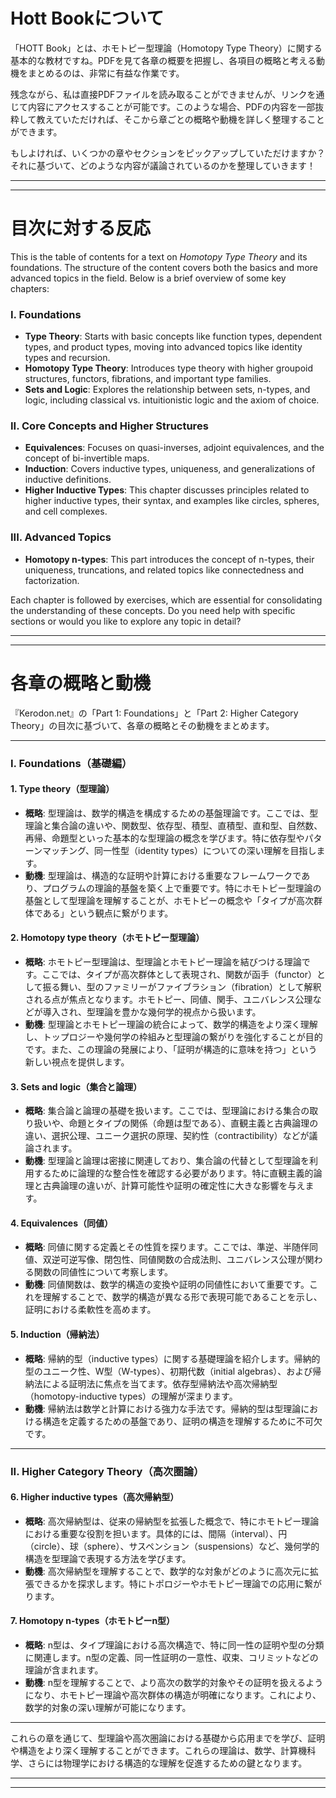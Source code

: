 # Hott Bookについて
「HOTT Book」とは、ホモトピー型理論（Homotopy Type Theory）に関する基本的な教材ですね。PDFを見て各章の概要を把握し、各項目の概略と考える動機をまとめるのは、非常に有益な作業です。

残念ながら、私は直接PDFファイルを読み取ることができませんが、リンクを通じて内容にアクセスすることが可能です。このような場合、PDFの内容を一部抜粋して教えていただければ、そこから章ごとの概略や動機を詳しく整理することができます。

もしよければ、いくつかの章やセクションをピックアップしていただけますか？それに基づいて、どのような内容が議論されているのかを整理していきます！

---
---

# 目次に対する反応
This is the table of contents for a text on *Homotopy Type Theory* and its foundations. The structure of the content covers both the basics and more advanced topics in the field. Below is a brief overview of some key chapters:

### I. Foundations
- **Type Theory**: Starts with basic concepts like function types, dependent types, and product types, moving into advanced topics like identity types and recursion.
- **Homotopy Type Theory**: Introduces type theory with higher groupoid structures, functors, fibrations, and important type families.
- **Sets and Logic**: Explores the relationship between sets, n-types, and logic, including classical vs. intuitionistic logic and the axiom of choice.
  
### II. Core Concepts and Higher Structures
- **Equivalences**: Focuses on quasi-inverses, adjoint equivalences, and the concept of bi-invertible maps.
- **Induction**: Covers inductive types, uniqueness, and generalizations of inductive definitions.
- **Higher Inductive Types**: This chapter discusses principles related to higher inductive types, their syntax, and examples like circles, spheres, and cell complexes.

### III. Advanced Topics
- **Homotopy n-types**: This part introduces the concept of n-types, their uniqueness, truncations, and related topics like connectedness and factorization.
  
Each chapter is followed by exercises, which are essential for consolidating the understanding of these concepts. Do you need help with specific sections or would you like to explore any topic in detail?

---
---

# 各章の概略と動機
『Kerodon.net』の「Part 1: Foundations」と「Part 2: Higher Category Theory」の目次に基づいて、各章の概略とその動機をまとめます。

---

### **I. Foundations（基礎編）**

#### 1. **Type theory（型理論）**
- **概略**: 型理論は、数学的構造を構成するための基盤理論です。ここでは、型理論と集合論の違いや、関数型、依存型、積型、直積型、直和型、自然数、再帰、命題型といった基本的な型理論の概念を学びます。特に依存型やパターンマッチング、同一性型（identity types）についての深い理解を目指します。
- **動機**: 型理論は、構造的な証明や計算における重要なフレームワークであり、プログラムの理論的基盤を築く上で重要です。特にホモトピー型理論の基盤として型理論を理解することが、ホモトピーの概念や「タイプが高次群体である」という観点に繋がります。

#### 2. **Homotopy type theory（ホモトピー型理論）**
- **概略**: ホモトピー型理論は、型理論とホモトピー理論を結びつける理論です。ここでは、タイプが高次群体として表現され、関数が函手（functor）として振る舞い、型のファミリーがファイブラション（fibration）として解釈される点が焦点となります。ホモトピー、同値、関手、ユニバレンス公理などが導入され、型理論を豊かな幾何学的視点から扱います。
- **動機**: 型理論とホモトピー理論の統合によって、数学的構造をより深く理解し、トップロジーや幾何学の枠組みと型理論の繋がりを強化することが目的です。また、この理論の発展により、「証明が構造的に意味を持つ」という新しい視点を提供します。

#### 3. **Sets and logic（集合と論理）**
- **概略**: 集合論と論理の基礎を扱います。ここでは、型理論における集合の取り扱いや、命題とタイプの関係（命題は型である）、直観主義と古典論理の違い、選択公理、ユニーク選択の原理、契約性（contractibility）などが議論されます。
- **動機**: 型理論と論理は密接に関連しており、集合論の代替として型理論を利用するために論理的な整合性を確認する必要があります。特に直観主義的論理と古典論理の違いが、計算可能性や証明の確定性に大きな影響を与えます。

#### 4. **Equivalences（同値）**
- **概略**: 同値に関する定義とその性質を探ります。ここでは、準逆、半随伴同値、双逆可逆写像、閉包性、同値関数の合成法則、ユニバレンス公理が関わる関数の同値性について考察します。
- **動機**: 同値関数は、数学的構造の変換や証明の同値性において重要です。これを理解することで、数学的構造が異なる形で表現可能であることを示し、証明における柔軟性を高めます。

#### 5. **Induction（帰納法）**
- **概略**: 帰納的型（inductive types）に関する基礎理論を紹介します。帰納的型のユニーク性、W型（W-types）、初期代数（initial algebras）、および帰納法による証明法に焦点を当てます。依存型帰納法や高次帰納型（homotopy-inductive types）の理解が深まります。
- **動機**: 帰納法は数学と計算における強力な手法です。帰納的型は型理論における構造を定義するための基盤であり、証明の構造を理解するために不可欠です。

---

### **II. Higher Category Theory（高次圏論）**

#### 6. **Higher inductive types（高次帰納型）**
- **概略**: 高次帰納型は、従来の帰納型を拡張した概念で、特にホモトピー理論における重要な役割を担います。具体的には、間隔（interval）、円（circle）、球（sphere）、サスペンション（suspensions）など、幾何学的構造を型理論で表現する方法を学びます。
- **動機**: 高次帰納型を理解することで、数学的な対象がどのように高次元に拡張できるかを探求します。特にトポロジーやホモトピー理論での応用に繋がります。

#### 7. **Homotopy n-types（ホモトピーn型）**
- **概略**: n型は、タイプ理論における高次構造で、特に同一性の証明や型の分類に関連します。n型の定義、同一性証明の一意性、収束、コリミットなどの理論が含まれます。
- **動機**: n型を理解することで、より高次の数学的対象やその証明を扱えるようになり、ホモトピー理論や高次群体の構造が明確になります。これにより、数学的対象の深い理解が可能になります。

---

これらの章を通じて、型理論や高次圏論における基礎から応用までを学び、証明や構造をより深く理解することができます。これらの理論は、数学、計算機科学、さらには物理学における構造的な理解を促進するための鍵となります。

---
---

